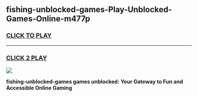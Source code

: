 
## fishing-unblocked-games-Play-Unblocked-Games-Online-m477p
<h3>
<a href="https://premium76.site?title=fishing-unblocked-games&ref=25A">CLICK TO PLAY</a></h3>
<hr>

<h3>
<a href="https://premium76.site?title=fishing-unblocked-games&ref=25A">CLICK 2 PLAY</a>
  
</h3>

<a href="https://premium76.site?title=fishing-unblocked-games&ref=25A"><img src="https://clearcache.store/games.png"></a>


**fishing-unblocked-games games unblocked: Your Gateway to Fun and Accessible Online Gaming**
